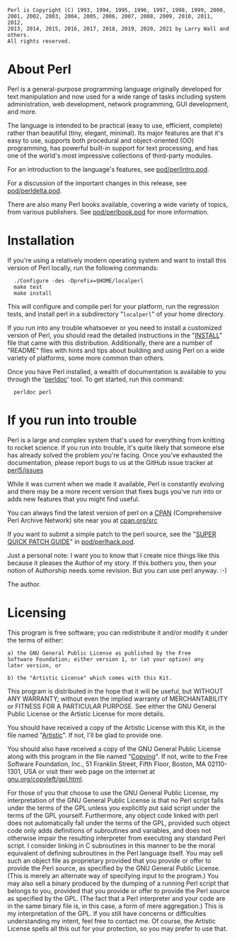 ```
Perl is Copyright (C) 1993, 1994, 1995, 1996, 1997, 1998, 1999, 2000,
2001, 2002, 2003, 2004, 2005, 2006, 2007, 2008, 2009, 2010, 2011, 2012,
2013, 2014, 2015, 2016, 2017, 2018, 2019, 2020, 2021 by Larry Wall and others.
All rights reserved.
```


# About Perl

Perl is a general-purpose programming language originally developed for
text manipulation and now used for a wide range of tasks including
system administration, web development, network programming, GUI
development, and more.

The language is intended to be practical (easy to use, efficient,
complete) rather than beautiful (tiny, elegant, minimal).  Its major
features are that it's easy to use, supports both procedural and
object-oriented (OO) programming, has powerful built-in support for text
processing, and has one of the world's most impressive collections of
third-party modules.

For an introduction to the language's features, see [pod/perlintro.pod](https://perldoc.perl.org/perlhack).

For a discussion of the important changes in this release, see
[pod/perldelta.pod](https://perldoc.perl.org/perldelta).

There are also many Perl books available, covering a wide variety of topics,
from various publishers.  See [pod/perlbook.pod](https://perldoc.perl.org/perlbook) for more information.


# Installation

If you're using a relatively modern operating system and want to
install this version of Perl locally, run the following commands:

```
  ./Configure -des -Dprefix=$HOME/localperl
  make test
  make install
```

This will configure and compile perl for your platform, run the regression
tests, and install perl in a subdirectory "`localperl`" of your home directory.

If you run into any trouble whatsoever or you need to install a customized
version of Perl, you should read the detailed instructions in the "[INSTALL](INSTALL)"
file that came with this distribution.  Additionally, there are a number of
"README" files with hints and tips about building and using Perl on a wide
variety of platforms, some more common than others.

Once you have Perl installed, a wealth of documentation is available to you
through the '[perldoc](https://perldoc.perl.org/perldoc)' tool.  To get started, run this command:

```
  perldoc perl
```

# If you run into trouble

Perl is a large and complex system that's used for everything from
knitting to rocket science.  If you run into trouble, it's quite
likely that someone else has already solved the problem you're
facing. Once you've exhausted the documentation, please report bugs to us
at the GitHub issue tracker at [perl5/issues](https://github.com/Perl/perl5/issues)

While it was current when we made it available, Perl is constantly evolving
and there may be a more recent version that fixes bugs you've run into or
adds new features that you might find useful.

You can always find the latest version of perl on a [CPAN](https://www.cpan.org/) (Comprehensive Perl
Archive Network) site near you at [cpan.org/src](https://www.cpan.org/src/)

If you want to submit a simple patch to the perl source, see the "[SUPER
QUICK PATCH GUIDE](https://perldoc.perl.org/perlhack#SUPER-QUICK-PATCH-GUIDE)" in [pod/perlhack.pod](https://perldoc.perl.org/perlhack).

Just a personal note:  I want you to know that I create nice things like this
because it pleases the Author of my story.  If this bothers you, then your
notion of Authorship needs some revision.  But you can use perl anyway. :-)

The author.


# Licensing

This program is free software; you can redistribute it and/or modify
it under the terms of either:

	a) the GNU General Public License as published by the Free
	Software Foundation; either version 1, or (at your option) any
	later version, or

	b) the "Artistic License" which comes with this Kit.

This program is distributed in the hope that it will be useful,
but WITHOUT ANY WARRANTY; without even the implied warranty of
MERCHANTABILITY or FITNESS FOR A PARTICULAR PURPOSE.  See either
the GNU General Public License or the Artistic License for more details.

You should have received a copy of the Artistic License with this
Kit, in the file named "[Artistic](Artistic)".  If not, I'll be glad to provide one.

You should also have received a copy of the GNU General Public License
along with this program in the file named "[Copying](Copying)". If not, write to the
Free Software Foundation, Inc., 51 Franklin Street, Fifth Floor,
Boston, MA 02110-1301, USA or visit their web page on the internet at
[gnu.org/copyleft/gpl.html](https://www.gnu.org/copyleft/gpl.html).

For those of you that choose to use the GNU General Public License,
my interpretation of the GNU General Public License is that no Perl
script falls under the terms of the GPL unless you explicitly put
said script under the terms of the GPL yourself.  Furthermore, any
object code linked with perl does not automatically fall under the
terms of the GPL, provided such object code only adds definitions
of subroutines and variables, and does not otherwise impair the
resulting interpreter from executing any standard Perl script.  I
consider linking in C subroutines in this manner to be the moral
equivalent of defining subroutines in the Perl language itself.  You
may sell such an object file as proprietary provided that you provide
or offer to provide the Perl source, as specified by the GNU General
Public License.  (This is merely an alternate way of specifying input
to the program.)  You may also sell a binary produced by the dumping of
a running Perl script that belongs to you, provided that you provide or
offer to provide the Perl source as specified by the GPL.  (The
fact that a Perl interpreter and your code are in the same binary file
is, in this case, a form of mere aggregation.)  This is my interpretation
of the GPL.  If you still have concerns or difficulties understanding
my intent, feel free to contact me.  Of course, the Artistic License
spells all this out for your protection, so you may prefer to use that.

